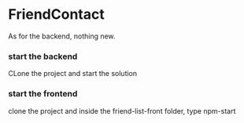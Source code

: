 # FriendContact

As for the backend, nothing new.

### start the backend

CLone the project and start the solution

### start the frontend
clone the project and inside the friend-list-front folder, type npm-start
